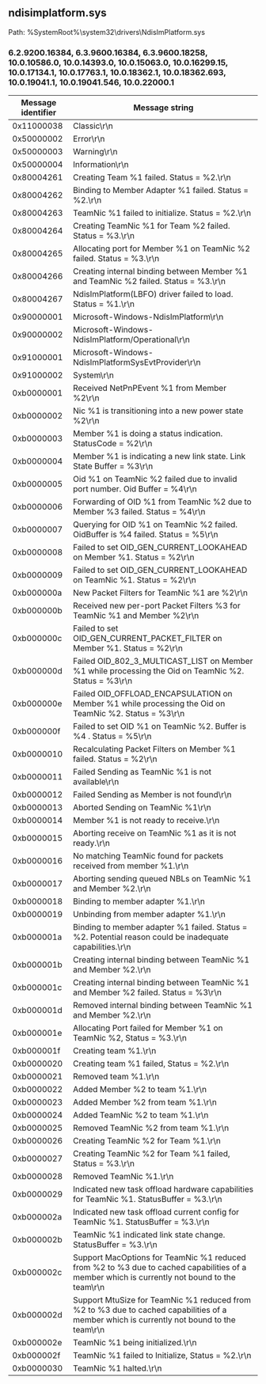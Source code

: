 ## ndisimplatform.sys

Path: %SystemRoot%\system32\drivers\NdisImPlatform.sys

### 6.2.9200.16384, 6.3.9600.16384, 6.3.9600.18258, 10.0.10586.0, 10.0.14393.0, 10.0.15063.0, 10.0.16299.15, 10.0.17134.1, 10.0.17763.1, 10.0.18362.1, 10.0.18362.693, 10.0.19041.1, 10.0.19041.546, 10.0.22000.1

Message identifier | Message string
--- | ---
0x11000038 | Classic\r\n
0x50000002 | Error\r\n
0x50000003 | Warning\r\n
0x50000004 | Information\r\n
0x80004261 | Creating Team %1 failed. Status = %2.\r\n
0x80004262 | Binding to Member Adapter %1 failed. Status = %2.\r\n
0x80004263 | TeamNic %1 failed to initialize. Status = %2.\r\n
0x80004264 | Creating TeamNic %1 for Team %2 failed. Status = %3.\r\n
0x80004265 | Allocating port for Member %1 on TeamNic %2 failed. Status = %3.\r\n
0x80004266 | Creating internal binding between Member %1 and TeamNic %2 failed. Status = %3.\r\n
0x80004267 | NdisImPlatform(LBFO) driver failed to load. Status = %1.\r\n
0x90000001 | Microsoft-Windows-NdisImPlatform\r\n
0x90000002 | Microsoft-Windows-NdisImPlatform/Operational\r\n
0x91000001 | Microsoft-Windows-NdisImPlatformSysEvtProvider\r\n
0x91000002 | System\r\n
0xb0000001 | Received NetPnPEvent %1 from Member %2\r\n
0xb0000002 | Nic %1 is transitioning into a new power state %2\r\n
0xb0000003 | Member %1 is doing a status indication. StatusCode = %2\r\n
0xb0000004 | Member %1 is indicating a new link state. Link State Buffer = %3\r\n
0xb0000005 | Oid %1 on TeamNic %2 failed due to invalid port number. Oid Buffer = %4\r\n
0xb0000006 | Forwarding of OID %1 from TeamNic %2 due to Member %3 failed.  Status = %4\r\n
0xb0000007 | Querying for OID %1 on TeamNic %2 failed. OidBuffer is %4 failed.  Status = %5\r\n
0xb0000008 | Failed to set OID_GEN_CURRENT_LOOKAHEAD on Member %1. Status = %2\r\n
0xb0000009 | Failed to set OID_GEN_CURRENT_LOOKAHEAD on TeamNic %1. Status = %2\r\n
0xb000000a | New Packet Filters for TeamNic %1 are %2\r\n
0xb000000b | Received new per-port Packet Filters %3 for TeamNic %1 and Member %2\r\n
0xb000000c | Failed to set OID_GEN_CURRENT_PACKET_FILTER on Member %1.  Status = %2\r\n
0xb000000d | Failed OID_802_3_MULTICAST_LIST on Member %1 while processing the Oid on TeamNic %2. Status = %3\r\n
0xb000000e | Failed OID_OFFLOAD_ENCAPSULATION on Member %1 while processing the Oid on TeamNic %2. Status = %3\r\n
0xb000000f | Failed to set OID %1 on TeamNic %2. Buffer is %4 . Status = %5\r\n
0xb0000010 | Recalculating Packet Filters on Member %1 failed. Status = %2\r\n
0xb0000011 | Failed Sending as TeamNic %1 is not available\r\n
0xb0000012 | Failed Sending as Member is not found\r\n
0xb0000013 | Aborted Sending on TeamNic %1\r\n
0xb0000014 | Member %1 is not ready to receive.\r\n
0xb0000015 | Aborting receive on TeamNic %1 as it is not ready.\r\n
0xb0000016 | No matching TeamNic found for packets received from member %1.\r\n
0xb0000017 | Aborting sending queued NBLs on TeamNic %1 and Member %2.\r\n
0xb0000018 | Binding to member adapter %1.\r\n
0xb0000019 | Unbinding from member adapter %1.\r\n
0xb000001a | Binding to member adapter %1 failed. Status = %2. Potential reason could be inadequate capabilities.\r\n
0xb000001b | Creating internal binding between TeamNic %1 and Member %2.\r\n
0xb000001c | Creating internal binding between TeamNic %1 and Member %2 failed. Status = %3\r\n
0xb000001d | Removed internal binding between TeamNic %1 and Member %2.\r\n
0xb000001e | Allocating Port failed for Member %1 on TeamNic %2, Status = %3.\r\n
0xb000001f | Creating team %1.\r\n
0xb0000020 | Creating team %1 failed, Status = %2.\r\n
0xb0000021 | Removed team %1.\r\n
0xb0000022 | Added Member %2 to team %1.\r\n
0xb0000023 | Added Member %2 from team %1.\r\n
0xb0000024 | Added TeamNic %2 to team %1.\r\n
0xb0000025 | Removed TeamNic %2 from team %1.\r\n
0xb0000026 | Creating TeamNic %2 for Team %1.\r\n
0xb0000027 | Creating TeamNic %2 for Team %1 failed, Status = %3.\r\n
0xb0000028 | Removed TeamNic %1.\r\n
0xb0000029 | Indicated new task offload hardware capabilities for TeamNic %1. StatusBuffer = %3.\r\n
0xb000002a | Indicated new task offload current config for TeamNic %1. StatusBuffer = %3.\r\n
0xb000002b | TeamNic %1 indicated link state change. StatusBuffer = %3.\r\n
0xb000002c | Support MacOptions for TeamNic %1 reduced from %2 to %3 due to cached capabilities of a member which is currently not bound to the team\r\n
0xb000002d | Support MtuSize for TeamNic %1 reduced from %2 to %3 due to cached capabilities of a member which is currently not bound to the team\r\n
0xb000002e | TeamNic %1 being initialized.\r\n
0xb000002f | TeamNic %1 failed to Initialize, Status = %2.\r\n
0xb0000030 | TeamNic %1 halted.\r\n
